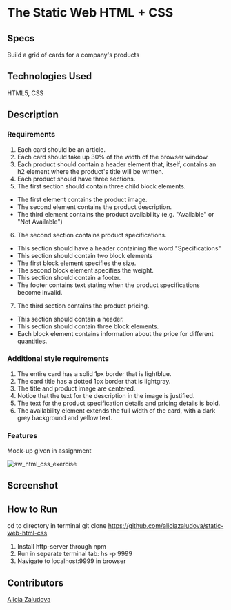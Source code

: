 # The Static Web HTML + CSS

## Specs

Build a grid of cards for a company's products

## Technologies Used

HTML5, CSS

## Description

### Requirements

1. Each card should be an article.
2. Each card should take up 30% of the width of the browser window.
3. Each product should contain a header element that, itself, contains an h2 element where the product's title will be written.
4. Each product should have three sections.
5. The first section should contain three child block elements.
  - The first element contains the product image.
  - The second element contains the product description.
  - The third element contains the product availability (e.g. "Available" or "Not Available")
6. The second section contains product specifications.
  - This section should have a header containing the word "Specifications"
  - This section should contain two block elements
  - The first block element specifies the size.
  - The second block element specifies the weight.
  - This section should contain a footer.
  - The footer contains text stating when the product specifications become invalid.
7. The third section contains the product pricing.
  - This section should contain a header.
  - This section should contain three block elements.
  - Each block element contains information about the price for different quantities.

### Additional style requirements

1. The entire card has a solid 1px border that is lightblue.
2. The card title has a dotted 1px border that is lightgray.
3. The title and product image are centered.
4. Notice that the text for the description in the image is justified.
5. The text for the product specification details and pricing details is bold.
6. The availability element extends the full width of the card, with a dark grey background and yellow text.

### Features

Mock-up given in assignment

![sw_html_css_exercise](https://user-images.githubusercontent.com/33577725/41133376-204d38e2-6a8c-11e8-8b9e-e24dea6467f7.png)

## Screenshot

## How to Run

cd to directory in terminal git clone https://github.com/aliciazaludova/static-web-html-css
1. Install http-server through npm
2. Run in separate terminal tab: hs -p 9999
3. Navigate to localhost:9999 in browser
## Contributors
[Alicia Zaludova](https://github.com/aliciazaludova)